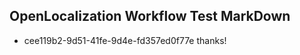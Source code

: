 ## OpenLocalization Workflow Test MarkDown
* cee119b2-9d51-41fe-9d4e-fd357ed0f77e thanks!

<!--HONumber=Jul16_HO4-->


